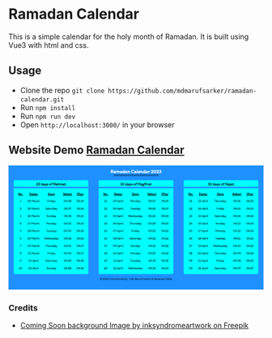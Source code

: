# Ramadan Calendar

This is a simple calendar for the holy month of Ramadan. It is built using Vue3 with html and css.

## Usage

- Clone the repo `git clone https://github.com/mdmarufsarker/ramadan-calendar.git`
- Run `npm install`
- Run `npm run dev`
- Open `http://localhost:3000/` in your browser

## Website Demo [Ramadan Calendar](https://ramadan-calendar.netlify.app)

![Ramadan Calendar](./src/assets/calendar.png)

### Credits
- <a href="https://www.freepik.com/free-vector/ramadan-card-vector_24529884.htm#query=ramadan%20background&position=1&from_view=keyword&track=ais_hybrid&uuid=aad92558-0335-49b0-88e2-16befc5dec89">Coming Soon background Image by inksyndromeartwork on Freepik</a>